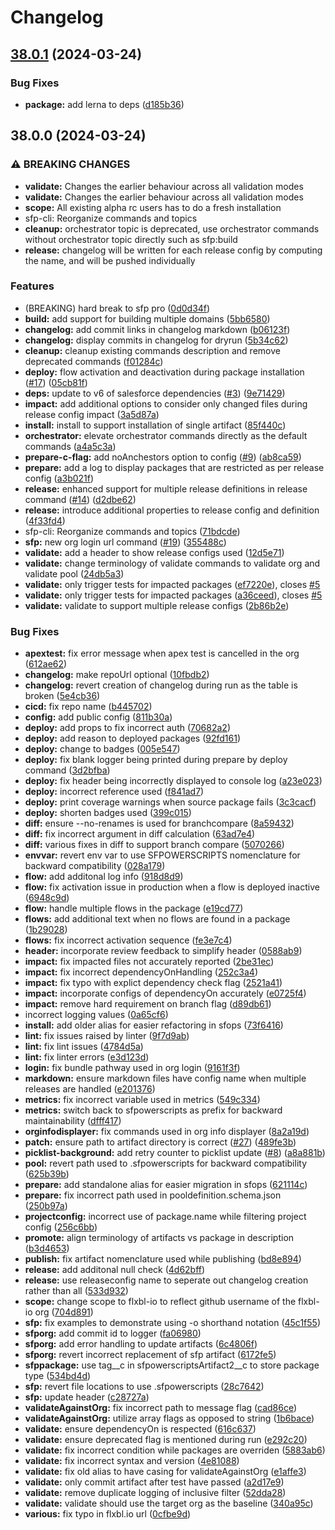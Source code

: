 # Changelog

## [38.0.1](https://github.com/flxbl-io/sfp-pro/compare/sfp-v38.0.0...sfp-v38.0.1) (2024-03-24)


### Bug Fixes

* **package:** add lerna to deps ([d185b36](https://github.com/flxbl-io/sfp-pro/commit/d185b36063c54d97094ff09bb1e2c9ddb5aa6957))

## 38.0.0 (2024-03-24)


### ⚠ BREAKING CHANGES

* **validate:** Changes the earlier behaviour across all validation modes
* **validate:** Changes the earlier behaviour across all validation modes
* **scope:** All existing alpha rc users has to do a fresh installation
* sfp-cli: Reorganize commands and topics
* **cleanup:** orchestrator topic is deprecated, use orchestrator commands without orchestrator topic directly such as sfp:build
* **release:** changelog will be written for each release config by computing the name, and will be pushed individually

### Features

* (BREAKING) hard break to sfp pro ([0d0d34f](https://github.com/flxbl-io/sfp-pro/commit/0d0d34f893a2149a640bff711e3e2d08cd99b02c))
* **build:** add support for building multiple domains ([5bb6580](https://github.com/flxbl-io/sfp-pro/commit/5bb6580a16f9ca23707821121081687c82572e60))
* **changelog:** add commit links in changelog markdown ([b06123f](https://github.com/flxbl-io/sfp-pro/commit/b06123ffad42d673a2d94a25f41b95cc4bb95f0b))
* **changelog:** display commits in changelog for dryrun ([5b34c62](https://github.com/flxbl-io/sfp-pro/commit/5b34c625b70b529f07baa6b440cea9f57f3dfdf6))
* **cleanup:** cleanup existing commands description and remove deprecated commands ([f01284c](https://github.com/flxbl-io/sfp-pro/commit/f01284cb859409c4a60d16232eaa553adc8fb9c7))
* **deploy:** flow activation and deactivation during package installation ([#17](https://github.com/flxbl-io/sfp-pro/issues/17)) ([05cb81f](https://github.com/flxbl-io/sfp-pro/commit/05cb81f2772dac7789ea058ace401e283dfdce50))
* **deps:** update to v6 of salesforce dependencies ([#3](https://github.com/flxbl-io/sfp-pro/issues/3)) ([9e71429](https://github.com/flxbl-io/sfp-pro/commit/9e714293effa3e0aac8ff1011515793fc0df097a))
* **impact:** add additional options to consider only changed files during release config impact ([3a5d87a](https://github.com/flxbl-io/sfp-pro/commit/3a5d87a558ad5ff592ff7cc9b2b12cd2575da0aa))
* **install:** install to support installation of  single artifact ([85f440c](https://github.com/flxbl-io/sfp-pro/commit/85f440c1bbd4c52e2a9666af11bf86bbe901814b))
* **orchestrator:** elevate orchestrator commands directly as the default commands ([a4a5c3a](https://github.com/flxbl-io/sfp-pro/commit/a4a5c3af97660299fcd4cef744ef19260775b2e1))
* **prepare-c-flag:** add noAnchestors option to config ([#9](https://github.com/flxbl-io/sfp-pro/issues/9)) ([ab8ca59](https://github.com/flxbl-io/sfp-pro/commit/ab8ca59d5f17d8ba89f13af08037043d30a62f5f))
* **prepare:** add a log to display packages that are restricted as per release config ([a3b021f](https://github.com/flxbl-io/sfp-pro/commit/a3b021f40335f7ac1d6bed519d54faae46025037))
* **release:** enhanced support for multiple release definitions in release command ([#14](https://github.com/flxbl-io/sfp-pro/issues/14)) ([d2dbe62](https://github.com/flxbl-io/sfp-pro/commit/d2dbe62ac3c22c56bbbb1ffcf0d3b3c08af019fb))
* **release:** introduce additional properties to release config and definition ([4f33fd4](https://github.com/flxbl-io/sfp-pro/commit/4f33fd4b876dd88ebbda17a5c2a13ee617284713))
* sfp-cli: Reorganize commands and topics ([71bdcde](https://github.com/flxbl-io/sfp-pro/commit/71bdcdeece1d15c46a1f485e735398c1590fe1c8))
* **sfp:** new org login url command ([#19](https://github.com/flxbl-io/sfp-pro/issues/19)) ([355488c](https://github.com/flxbl-io/sfp-pro/commit/355488cbea91c9e307909379a63fc326dc58bcf3))
* **validate:** add a header to show release configs used ([12d5e71](https://github.com/flxbl-io/sfp-pro/commit/12d5e7134a05cd590f355f7f8d3580dc8fb481f9))
* **validate:** change terminology of validate commands to validate org and validate pool ([24db5a3](https://github.com/flxbl-io/sfp-pro/commit/24db5a3cf3a068a4f05a10e751379d6ef4afacdf))
* **validate:** only trigger tests for impacted packages ([ef7220e](https://github.com/flxbl-io/sfp-pro/commit/ef7220e6d2b1ef6207161d6cb49d64a1ec6a1ed9)), closes [#5](https://github.com/flxbl-io/sfp-pro/issues/5)
* **validate:** only trigger tests for impacted packages ([a36ceed](https://github.com/flxbl-io/sfp-pro/commit/a36ceedda63dce5f2e131e7b9c34b04cd4b63cb2)), closes [#5](https://github.com/flxbl-io/sfp-pro/issues/5)
* **validate:** validate to support multiple release configs ([2b86b2e](https://github.com/flxbl-io/sfp-pro/commit/2b86b2ea968162491517a09f17cc068dcda40b37))


### Bug Fixes

* **apextest:** fix error message when apex test is cancelled in the org ([612ae62](https://github.com/flxbl-io/sfp-pro/commit/612ae62dacaf8b0c511084d2944bceab0cb8d4db))
* **changelog:** make repoUrl optional ([10fbdb2](https://github.com/flxbl-io/sfp-pro/commit/10fbdb2ba905094c27aebf86f2eb54e4a32a1848))
* **changelog:** revert creation of changelog during run as the table is broken ([5e4cb36](https://github.com/flxbl-io/sfp-pro/commit/5e4cb364da63534ca157851fe2a94d9f24544f74))
* **cicd:** fix repo name ([b445702](https://github.com/flxbl-io/sfp-pro/commit/b44570236e8ae8887bd12b62ee940b6912218f10))
* **config:** add public config ([811b30a](https://github.com/flxbl-io/sfp-pro/commit/811b30adca021475facd71dc6a251955645436a4))
* **deploy:** add props to fix incorrect auth ([70682a2](https://github.com/flxbl-io/sfp-pro/commit/70682a2dfd1c19985bfc90afff7cb54767dd792e))
* **deploy:** add reason to deployed packages ([92fd161](https://github.com/flxbl-io/sfp-pro/commit/92fd1617f595d36f08e62184a81c3b90e6faaaf3))
* **deploy:** change to badges ([005e547](https://github.com/flxbl-io/sfp-pro/commit/005e547da49139bb79f43072ff411a3b231f0c0d))
* **deploy:** fix blank logger being printed during prepare by deploy command ([3d2bfba](https://github.com/flxbl-io/sfp-pro/commit/3d2bfba70ce639a8016e76898f6d0bbecc1b3b01))
* **deploy:** fix header being incorrectly displayed to console log ([a23e023](https://github.com/flxbl-io/sfp-pro/commit/a23e023587a7a4716ab6511bd27e91b7be5f5a5d))
* **deploy:** incorrect reference used ([f841ad7](https://github.com/flxbl-io/sfp-pro/commit/f841ad766efc8255fdbac0e748cba1ad6e6bed61))
* **deploy:** print coverage warnings when source package fails ([3c3cacf](https://github.com/flxbl-io/sfp-pro/commit/3c3cacfbfda982384ecef1942d579c9c8524b8f8))
* **deploy:** shorten badges used ([399c015](https://github.com/flxbl-io/sfp-pro/commit/399c015ccaeac407e0915232074103f74096fb68))
* **diff:** ensure --no-renames is used for branchcompare ([8a59432](https://github.com/flxbl-io/sfp-pro/commit/8a594324b31a78f0bee7e707bc871d948749fc8e))
* **diff:** fix incorrect argument in diff calculation ([63ad7e4](https://github.com/flxbl-io/sfp-pro/commit/63ad7e4e3759a71e2a1f91a850159fbc88ec9d64))
* **diff:** various fixes in diff to support branch compare ([5070266](https://github.com/flxbl-io/sfp-pro/commit/507026625b798360523aed78d32d37151e1a57e9))
* **envvar:** revert env var to use SFPOWERSCRIPTS nomenclature for backward compatibility ([028a179](https://github.com/flxbl-io/sfp-pro/commit/028a179cb73aeca339694fde4cbddf03412e4903))
* **flow:** add additonal log info ([918d8d9](https://github.com/flxbl-io/sfp-pro/commit/918d8d9099d9f7df923df8afb772649167913665))
* **flow:** fix activation issue in production when a flow is deployed inactive ([6948c9d](https://github.com/flxbl-io/sfp-pro/commit/6948c9df58e27b5a80a1fb143350b28280d3024a))
* **flow:** handle multiple flows in the package ([e19cd77](https://github.com/flxbl-io/sfp-pro/commit/e19cd7709932021ba44893167b1cb2af8811b6a2))
* **flows:** add additional text when no flows are found in a package ([1b29028](https://github.com/flxbl-io/sfp-pro/commit/1b29028cf2099c2c9d8ab76565856d5d71db75b5))
* **flows:** fix incorrect activation sequence ([fe3e7c4](https://github.com/flxbl-io/sfp-pro/commit/fe3e7c4048b00bbe143450ae53dc7a102e8dec8e))
* **header:** incorporate review feedback to simplify header ([0588ab9](https://github.com/flxbl-io/sfp-pro/commit/0588ab97c822fd859808e19c65e6e2b55700c3de))
* **impact:** fix impacted files not accurately reported ([2be31ec](https://github.com/flxbl-io/sfp-pro/commit/2be31ec916c5daa8016d04c43bc0f747865973a5))
* **impact:** fix incorrect dependencyOnHandling ([252c3a4](https://github.com/flxbl-io/sfp-pro/commit/252c3a48ae3d867024104a23cb0903a7ecb2d62f))
* **impact:** fix typo with explict dependency check flag ([2521a41](https://github.com/flxbl-io/sfp-pro/commit/2521a4168edcc5fb2488d79456ef42f007e99285))
* **impact:** incorporate configs of dependencyOn accurately ([e0725f4](https://github.com/flxbl-io/sfp-pro/commit/e0725f4b7f94f82707f009e9b45ff5c88a94be5a))
* **impact:** remove hard requirement on branch flag ([d89db61](https://github.com/flxbl-io/sfp-pro/commit/d89db617121e601c9f65a42efb2afce6b0f777dd))
* incorrect logging values ([0a65cf6](https://github.com/flxbl-io/sfp-pro/commit/0a65cf6faffc59574c939baa7675b80dbfeef272))
* **install:** add older alias for easier refactoring in sfops ([73f6416](https://github.com/flxbl-io/sfp-pro/commit/73f64169adab9ac552928d071f7e53a1bf2b4dc7))
* **lint:** fix issues raised by linter ([9f7d9ab](https://github.com/flxbl-io/sfp-pro/commit/9f7d9ab9ba2cbf6a82ba33f1d567a8cba21ec377))
* **lint:** fix lint issues ([4784d5a](https://github.com/flxbl-io/sfp-pro/commit/4784d5a6b3cf5b5a6384aec4f8f2012027a7c0dc))
* **lint:** fix linter errors ([e3d123d](https://github.com/flxbl-io/sfp-pro/commit/e3d123d3ed867b576906133e1c0f827b4b78b521))
* **login:** fix bundle pathway used in org login ([9161f3f](https://github.com/flxbl-io/sfp-pro/commit/9161f3fd9e239e4a92229bb7dd6c00ecf21212ee))
* **markdown:** ensure markdown files have config name when multiple releases are handled ([e201376](https://github.com/flxbl-io/sfp-pro/commit/e201376f68a9c3d2052fe810d21bd86e052e372b))
* **metrics:** fix incorrect variable used in metrics ([549c334](https://github.com/flxbl-io/sfp-pro/commit/549c334d05954650d8227f1582101fb79dd3f23b))
* **metrics:** switch back to sfpowerscripts as prefix for backward maintainability ([dfff417](https://github.com/flxbl-io/sfp-pro/commit/dfff417e1c3c9be181ab168c7d8984d18b178554))
* **orginfodisplayer:** fix commands used in org info displayer ([8a2a19d](https://github.com/flxbl-io/sfp-pro/commit/8a2a19d2f4d5611a749eb16cf37ef858f5800704))
* **patch:** ensure path to artifact directory is correct ([#27](https://github.com/flxbl-io/sfp-pro/issues/27)) ([489fe3b](https://github.com/flxbl-io/sfp-pro/commit/489fe3b9eb995007f41f5ba81f7cee467fe3ea07))
* **picklist-background:** add retry counter to picklist update ([#8](https://github.com/flxbl-io/sfp-pro/issues/8)) ([a8a881b](https://github.com/flxbl-io/sfp-pro/commit/a8a881b759ec151d763345a217a8e0428756a987))
* **pool:** revert path used to .sfpowerscripts for backward compatibility ([625b39b](https://github.com/flxbl-io/sfp-pro/commit/625b39bf62c46c11571d333ca8b094cc2f2f7a39))
* **prepare:** add standalone alias for easier migration in sfops ([621114c](https://github.com/flxbl-io/sfp-pro/commit/621114c2e1ff03db7bbb23ae7d7d036bf32d2da7))
* **prepare:** fix incorrect path used in pooldefinition.schema.json ([250b97a](https://github.com/flxbl-io/sfp-pro/commit/250b97ae1159255ba820ae90e359e0a058282c16))
* **projectconfig:** incorrect use of package.name while filtering project config ([256c6bb](https://github.com/flxbl-io/sfp-pro/commit/256c6bb308d741b8be22ff0ebbe038dad0595822))
* **promote:** align terminology of artifacts vs package in description ([b3d4653](https://github.com/flxbl-io/sfp-pro/commit/b3d46536d4d8e34c2f246eeca5da44e17011c3b7))
* **publish:** fix artifact nomenclature used while publishing ([bd8e894](https://github.com/flxbl-io/sfp-pro/commit/bd8e89497e6f0d6c4e2dc3256d2bcf24243f9492))
* **release:** add additonal null check ([4d62bff](https://github.com/flxbl-io/sfp-pro/commit/4d62bffc97d559a361500d7407beb53576ce0983))
* **release:** use releaseconfig name to seperate out changelog creation rather than all ([533d932](https://github.com/flxbl-io/sfp-pro/commit/533d932b4c02fd5bfbe651cda69a77b9fa20c9ce))
* **scope:** change scope to flxbl-io to reflect github username of the flxbl-io org ([704d891](https://github.com/flxbl-io/sfp-pro/commit/704d891dddb208e01a70556a38e3208b14e76820))
* **sfp:** fix examples to demonstrate using -o shorthand notation ([45c1f55](https://github.com/flxbl-io/sfp-pro/commit/45c1f55c6901c9010d495937ce46b0ee1f985136))
* **sfporg:** add commit id to logger ([fa06980](https://github.com/flxbl-io/sfp-pro/commit/fa069801517358f80ebd1724ebc14907543a9781))
* **sfporg:** add error handling to update artifacts ([6c4806f](https://github.com/flxbl-io/sfp-pro/commit/6c4806f1beabb1216c88691175f2a95c9d19597d))
* **sfporg:** revert incorrect replacement of sfp artifact ([6172fe5](https://github.com/flxbl-io/sfp-pro/commit/6172fe578545f9079c9530baa9ba670ccb6be464))
* **sfppackage:** use tag__c in sfpowerscriptsArtifact2__c to store package type ([534bd4d](https://github.com/flxbl-io/sfp-pro/commit/534bd4deabc889d5fde0db0d59f131ffa3f48399))
* **sfp:** revert file locations to use .sfpowerscripts ([28c7642](https://github.com/flxbl-io/sfp-pro/commit/28c7642f00b3cde6b43fdb322046a99cbc13af4c))
* **sfp:** update header ([c28727a](https://github.com/flxbl-io/sfp-pro/commit/c28727a5d63d40d59357312d6c4378e016a6a556))
* **validateAgainstOrg:** fix incorrect path to message flag ([cad86ce](https://github.com/flxbl-io/sfp-pro/commit/cad86ce2d3b5273737310b7c35b2a9984889e571))
* **validateAgainstOrg:** utilize array flags as opposed to string ([1b6bace](https://github.com/flxbl-io/sfp-pro/commit/1b6bacecf3f507a9bac5030b9cdd4faee0495152))
* **validate:** ensure dependencyOn is respected ([616c637](https://github.com/flxbl-io/sfp-pro/commit/616c63771e25a3833fd1aef560f38bbd63f012a2))
* **validate:** ensure deprecated flag is mentioned during run ([e292c20](https://github.com/flxbl-io/sfp-pro/commit/e292c207152e44d9ca218ad335ef52460a23351c))
* **validate:** fix incorrect condition while packages are overriden ([5883ab6](https://github.com/flxbl-io/sfp-pro/commit/5883ab640bc61c53bee90650c2bf13f21bcea531))
* **validate:** fix incorrect syntax and version ([4e81088](https://github.com/flxbl-io/sfp-pro/commit/4e81088ce4351945d62ed6cc2085bb9ec0dea260))
* **validate:** fix old alias to have casing for validateAgainstOrg ([e1affe3](https://github.com/flxbl-io/sfp-pro/commit/e1affe356cc85ad57e1f3ad11df327e11d16f1ce))
* **validate:** only commit artifact after test have passed ([a2d17e9](https://github.com/flxbl-io/sfp-pro/commit/a2d17e976982bc02a05289ced7f7ef3419de0191))
* **validate:** remove duplicate logging of inclusive filter ([52dda28](https://github.com/flxbl-io/sfp-pro/commit/52dda286e6e1acdf25b3b04b34cbb269009e6ae6))
* **validate:** validate should use the target org as the baseline ([340a95c](https://github.com/flxbl-io/sfp-pro/commit/340a95c81e160108daab92fbc12a61aae820d036))
* **various:** fix typo in flxbl.io url ([0cfbe9d](https://github.com/flxbl-io/sfp-pro/commit/0cfbe9d32f47caf12c427f86c03bc1534efb955c))
